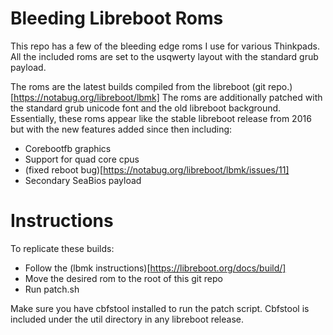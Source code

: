 # Bleeding Libreboot Roms

This repo has a few of the bleeding edge roms I use for various Thinkpads. All the included roms are set to the usqwerty layout with the standard grub payload.

The roms are the latest builds compiled from the libreboot (git repo.)[https://notabug.org/libreboot/lbmk]
The roms are additionally patched with the standard grub unicode font and the old libreboot background.
Essentially, these roms appear like the stable libreboot release from 2016 but with the new features added since then including:

+ Corebootfb graphics
+ Support for quad core cpus
+ (fixed reboot bug)[https://notabug.org/libreboot/lbmk/issues/11]
+ Secondary SeaBios payload

# Instructions

To replicate these builds:

+ Follow the (lbmk instructions)[https://libreboot.org/docs/build/]
+ Move the desired rom to the root of this git repo
+ Run patch.sh

Make sure you have cbfstool installed to run the patch script.
Cbfstool is included under the util directory in any libreboot release.
